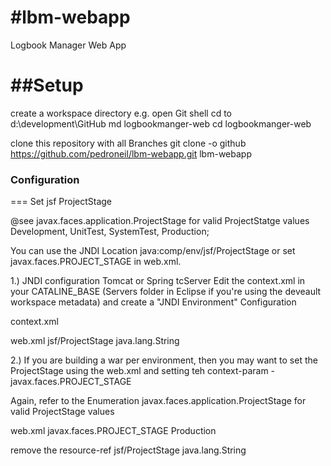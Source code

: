 #lbm-webapp
==========

Logbook Manager Web App


##Setup
===
create a workspace directory e.g. 
open Git shell
cd to d:\development\GitHub
md logbookmanger-web
cd logbookmanger-web

clone this repository with all Branches
git clone -o github https://github.com/pedroneil/lbm-webapp.git lbm-webapp


### Configuration
===
Set jsf ProjectStage

@see javax.faces.application.ProjectStage for valid ProjectStatge values
    Development,
    UnitTest,
    SystemTest,
    Production;


You can use the JNDI Location java:comp/env/jsf/ProjectStage or set javax.faces.PROJECT_STAGE in web.xml.

1.) JNDI configuration
Tomcat or Spring tcServer
Edit the context.xml in your CATALINE_BASE (Servers folder in Eclipse if you're using the deveault workspace metadata) and create a "JNDI Environment" Configuration

context.xml
  <Environment name="jsf/ProjectStage" override="false" type="java.lang.String" value="Development"/>
  
web.xml
	<resource-ref>
		<res-ref-name>jsf/ProjectStage</res-ref-name>
		<res-type>java.lang.String</res-type>
	</resource-ref>


2.) If you are building a war per environment, then you may want to set the ProjectStage using the web.xml and 
setting teh context-param - javax.faces.PROJECT_STAGE

Again, refer to the Enumeration javax.faces.application.ProjectStage for valid ProjectStage values

web.xml
  <context-param>
    <param-name>javax.faces.PROJECT_STAGE</param-name>
    <param-value>Production</param-value>
  </context-param>

remove the resource-ref
	<resource-ref>
		<res-ref-name>jsf/ProjectStage</res-ref-name>
		<res-type>java.lang.String</res-type>
	</resource-ref>

 
